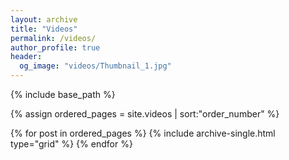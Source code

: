 ```yaml
---
layout: archive
title: "Videos"
permalink: /videos/
author_profile: true
header:
  og_image: "videos/Thumbnail_1.jpg"
---
```




<nbsp>

{% include base_path %}

{% assign ordered_pages = site.videos | sort:"order_number" %}

{% for post in ordered_pages %}
  {% include archive-single.html type="grid" %}
{% endfor %}
